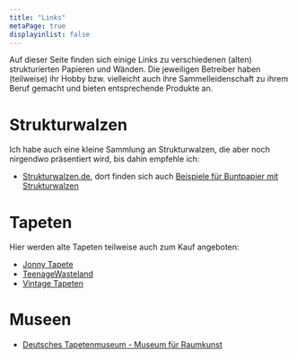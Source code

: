 ```yaml
---
title: "Links"
metaPage: true
displayinlist: false
---
```


Auf dieser Seite finden sich einige Links zu verschiedenen (alten) strukturierten Papieren und Wänden. Die jeweiligen Betreiber haben (teilweise) ihr Hobby bzw. vielleicht auch ihre Sammelleidenschaft zu ihrem Beruf gemacht und bieten entsprechende Produkte an.

# Strukturwalzen

Ich habe auch eine kleine Sammlung an Strukturwalzen, die aber noch nirgendwo präsentiert wird, bis dahin empfehle ich:

* [Strukturwalzen.de](https://www.strukturwalzen.de), dort finden sich auch [Beispiele für Buntpapier mit Strukturwalzen](https://www.tapetenroller.de/buntpapier-mit-strukturwalzen.html)

# Tapeten

Hier werden alte Tapeten teilweise auch zum Kauf angeboten:

* [Jonny Tapete](https://www.johnny-tapete.de/vintage_retro_tapete_cat95/)
* [TeenageWasteland](http://www.teenagewasteland.de/dekorativ/tapete.html)
* [Vintage Tapeten](https://vintage-tapeten.de/70er-Vintage-Tapeten-orignal-retro-60er-50er-80er)

# Museen

* [Deutsches Tapetenmuseum - Museum für Raumkunst](https://www.heritage-kassel.de/standorte/deutsches-tapetenmuseum)
